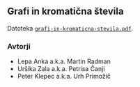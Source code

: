 ## Grafi in kromatična števila

Datoteka [`grafi-in-kromaticna-stevila.pdf`](gradivo/grafi-in-kromaticna-stevila.pdf).

### Avtorji

* Lepa Anka a.k.a. Martin Radman
* Uršika Zala a.k.a. Petrisa Čanji
* Peter Klepec a.k.a. Urh Primožič
